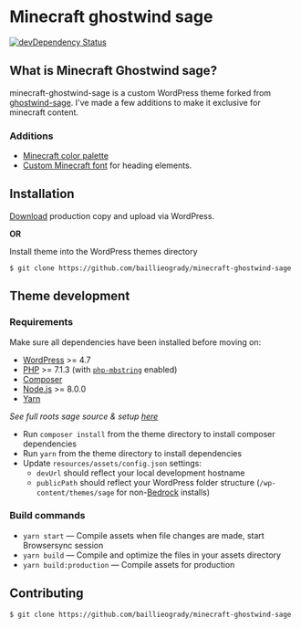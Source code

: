 # Minecraft ghostwind sage
[![devDependency Status](https://img.shields.io/david/dev/roots/sage.svg?style=flat-square)](https://david-dm.org/baillieogrady/minecraft-ghostwind-sage#info=devDependencies)

## What is Minecraft Ghostwind sage?
minecraft-ghostwind-sage is a custom WordPress theme forked from [ghostwind-sage](https://github.com/baillieogrady/ghostwind-sage). I've made a few additions to make it exclusive for minecraft content.

### Additions
- [Minecraft color palette](https://www.schemecolor.com/minecraft-game.php)
- [Custom Minecraft font](https://textcraft.net/download-fonts.php) for heading elements.

## Installation

[Download](http://baillieogrady.com/downloads/minecraft-ghostwind-sage.zip) production copy and upload via WordPress.

**OR**

Install theme into the WordPress themes directory

```
$ git clone https://github.com/baillieogrady/minecraft-ghostwind-sage
```

## Theme development

### Requirements

Make sure all dependencies have been installed before moving on:

* [WordPress](https://wordpress.org/) >= 4.7
* [PHP](https://secure.php.net/manual/en/install.php) >= 7.1.3 (with [`php-mbstring`](https://secure.php.net/manual/en/book.mbstring.php) enabled)
* [Composer](https://getcomposer.org/download/)
* [Node.js](http://nodejs.org/) >= 8.0.0
* [Yarn](https://yarnpkg.com/en/docs/install)

*See full roots sage source & setup [here](https://github.com/roots/sage)*

* Run `composer install` from the theme directory to install composer dependencies 
* Run `yarn` from the theme directory to install dependencies
* Update `resources/assets/config.json` settings:
  * `devUrl` should reflect your local development hostname
  * `publicPath` should reflect your WordPress folder structure (`/wp-content/themes/sage` for non-[Bedrock](https://roots.io/bedrock/) installs)

### Build commands

* `yarn start` — Compile assets when file changes are made, start Browsersync session
* `yarn build` — Compile and optimize the files in your assets directory
* `yarn build:production` — Compile assets for production

## Contributing

```
$ git clone https://github.com/baillieogrady/minecraft-ghostwind-sage
```
